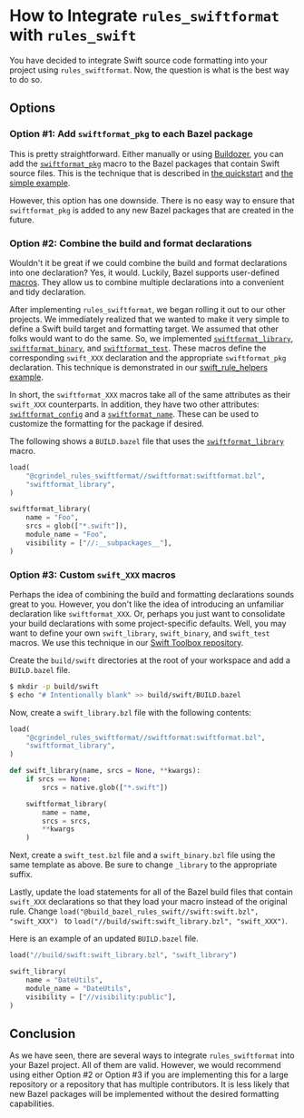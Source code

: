 # How to Integrate `rules_swiftformat` with `rules_swift`

You have decided to integrate Swift source code formatting into your project using
`rules_swiftformat`. Now, the question is what is the best way to do so.

## Options

### Option #1: Add `swiftformat_pkg` to each Bazel package

This is pretty straightforward. Either manually or using
[Buildozer](https://github.com/bazelbuild/buildtools/tree/master/buildozer), you can add the
[`swiftformat_pkg`](/doc/rules_and_macros_overview.md#swiftformat_pkg) macro to the Bazel packages
that contain Swift source files. This is the technique that is described in [the
quickstart](/README.md#quickstart) and [the simple example](/examples/simple). 

However, this option has one downside. There is no easy way to ensure that `swiftformat_pkg` is
added to any new Bazel packages that are created in the future.

### Option #2: Combine the build and format declarations

Wouldn't it be great if we could combine the build and format declarations into one declaration?
Yes, it would. Luckily, Bazel supports user-defined
[macros](https://docs.bazel.build/versions/main/skylark/macros.html). They allow us to combine
multiple declarations into a convenient and tidy declaration. 

After implementing `rules_swiftformat`, we began rolling it out to our other projects. We
immediately realized that we wanted to make it very simple to define a Swift build target and
formatting target. We assumed that other folks would want to do the same. So, we implemented 
[`swiftformat_library`](/doc/rules_and_macros_overview.md#swiftformat_library),
[`swiftformat_binary`](/doc/rules_and_macros_overview.md#swiftformat_binary), and
[`swiftformat_test`](/doc/rules_and_macros_overview.md#swiftformat_test). These macros define
the corresponding `swift_XXX` declaration and the appropriate `swiftformat_pkg` declaration.  This
technique is demonstrated in our [swift_rule_helpers example](/examples/swift_rule_helpers).

In short, the `swiftformat_XXX` macros take all of the same attributes as their `swift_XXX`
counterparts. In addition, they have two other attributes:
[`swiftformat_config`](/doc/rules_and_macros_overview.md#swiftformat_library-swiftformat_config) and
a [`swiftformat_name`](/doc/rules_and_macros_overview.md#swiftformat_library-swiftformat_name).
These can be used to customize the formatting for the package if desired.

The following shows a `BUILD.bazel` file that uses the
[`swiftformat_library`](/doc/rules_and_macros_overview.md#swiftformat_library) macro.

```python
load(
    "@cgrindel_rules_swiftformat//swiftformat:swiftformat.bzl",
    "swiftformat_library",
)

swiftformat_library(
    name = "Foo",
    srcs = glob(["*.swift"]),
    module_name = "Foo",
    visibility = ["//:__subpackages__"],
)
```

### Option #3: Custom `swift_XXX` macros

Perhaps the idea of combining the build and formatting declarations sounds great to you. However,
you don't like the idea of introducing an unfamiliar declaration like `swiftformat_XXX`. Or, perhaps
you just want to consolidate your build declarations with some project-specific defaults. Well, you
may want to define your own `swift_library`, `swift_binary`, and `swift_test` macros.  We
use this technique in our [Swift Toolbox repository](https://github.com/cgrindel/swift_toolbox).

Create the `build/swift` directories at the root of your workspace and add a `BUILD.bazel` file.

```sh
$ mkdir -p build/swift
$ echo "# Intentionally blank" >> build/swift/BUILD.bazel
```

Now, create a `swift_library.bzl` file with the following contents:

```python
load(
    "@cgrindel_rules_swiftformat//swiftformat:swiftformat.bzl",
    "swiftformat_library",
)

def swift_library(name, srcs = None, **kwargs):
    if srcs == None:
        srcs = native.glob(["*.swift"])

    swiftformat_library(
        name = name,
        srcs = srcs,
        **kwargs
    )
```

Next, create a `swift_test.bzl` file and a `swift_binary.bzl` file using the same template as above.
Be sure to change `_library` to the appropriate suffix.

Lastly, update the load statements for all of the Bazel build files that contain `swift_XXX`
declarations so that they load your macro instead of the original rule. Change
`load("@build_bazel_rules_swift//swift:swift.bzl", "swift_XXX") ` to
`load("//build/swift:swift_library.bzl", "swift_XXX")`.

Here is an example of an updated `BUILD.bazel` file.

```python
load("//build/swift:swift_library.bzl", "swift_library")

swift_library(
    name = "DateUtils",
    module_name = "DateUtils",
    visibility = ["//visibility:public"],
)
```


## Conclusion

As we have seen, there are several ways to integrate `rules_swiftformat` into your Bazel project.
All of them are valid. However, we would recommend using either Option #2 or Option #3 if you are
implementing this for a large repository or a repository that has multiple contributors. It is less
likely that new Bazel packages will be implemented without the desired formatting capabilities.
